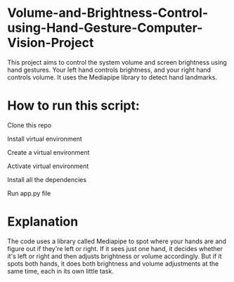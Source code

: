 # Volume-and-Brightness-Control-using-Hand-Gesture-Computer-Vision-Project

This project aims to control the system volume and screen brightness using hand gestures. Your left hand controls brightness, and your right hand controls volume. It uses the Mediapipe library to detect hand landmarks.

# How to run this script:

Clone this repo

Install virtual environment

Create a virtual environment

Activate virtual environment

Install all the dependencies

Run app.py file

# Explanation

The code uses a library called Mediapipe to spot where your hands are and figure out if they're left or right. If it sees just one hand, it decides whether it's left or right and then adjusts brightness or volume accordingly. But if it spots both hands, it does both brightness and volume adjustments at the same time, each in its own little task.
